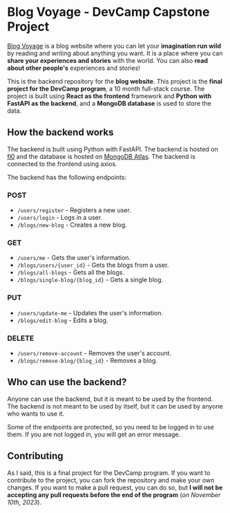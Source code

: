 # Blog Voyage - DevCamp Capstone Project

[Blog Voyage](https://nlarrea.github.io/blog-voyage) is a blog website where you can let your **imagination run wild** by reading and writing about anything you want. It is a place where you can **share your experiences and stories** with the world. You can also **read about other people's** experiences and stories!

This is the backend repository for the **blog website**. This project is the **final project for the DevCamp program**, a 10 month full-stack course. The project is built using **React as the frontend** framework and **Python with FastAPI as the backend**, and a **MongoDB database** is used to store the data.


## How the backend works

The backend is built using Python with FastAPI. The backend is hosted on [fl0](https://app.fl0.com/) and the database is hosted on [MongoDB Atlas](https://www.mongodb.com/cloud/atlas). The backend is connected to the frontend using axios.

The backend has the following endpoints:

### POST

* `/users/register` - Registers a new user.
* `/users/login` - Logs in a user.
* `/blogs/new-blog` - Creates a new blog.

### GET

* `/users/me` - Gets the user's information.
* `/blogs/users/{user_id}` - Gets the blogs from a user.
* `/blogs/all-blogs` - Gets all the blogs.
* `/blogs/single-blog/{blog_id}` - Gets a single blog.

### PUT

* `/users/update-me` - Updates the user's information.
* `/blogs/edit-blog` - Edits a blog.

### DELETE

* `/users/remove-account` - Removes the user's account.
* `/blogs/remove-blog/{blog_id}` - Removes a blog.


## Who can use the backend?

Anyone can use the backend, but it is meant to be used by the frontend. The backend is not meant to be used by itself, but it can be used by anyone who wants to use it.

Some of the endpoints are protected, so you need to be logged in to use them. If you are not logged in, you will get an error message.


## Contributing

As I said, this is a final project for the DevCamp program. If you want to contribute to the project, you can fork the repository and make your own changes. If you want to make a pull request, you can do so, but **I will not be accepting any pull requests before the end of the program** (*on November 10th, 2023*).